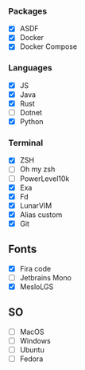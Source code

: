 ### **Packages**
- [x] ASDF
- [x] Docker
- [x] Docker Compose

### **Languages**
- [x] JS
- [x] Java
- [x] Rust
- [ ] Dotnet
- [x] Python

### **Terminal**
- [x] ZSH
- [ ] Oh my zsh
- [ ] PowerLevel10k
- [x] Exa
- [x] Fd
- [x] LunarVIM
- [x] Alias custom
- [x] Git

## **Fonts**
- [x] Fira code
- [ ] Jetbrains Mono
- [x] MesloLGS

## **SO**
- [ ] MacOS
- [ ] Windows
- [ ] Ubuntu
- [ ] Fedora 